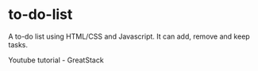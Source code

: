 # to-do-list

A to-do list using HTML/CSS and Javascript. It can add, remove and keep tasks.

Youtube tutorial - GreatStack
